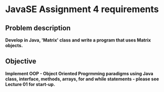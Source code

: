 # JavaSE Assignment 4 requirements

## Problem description

**Develop in Java, 'Matrix' class and write a program that uses Matrix objects.**

## Objective

**Implement OOP - Object Oriented Progrmming paradigms using Java class, interface, methods, arrays, for and while statements - please see Lecture 01 for start-up.**
